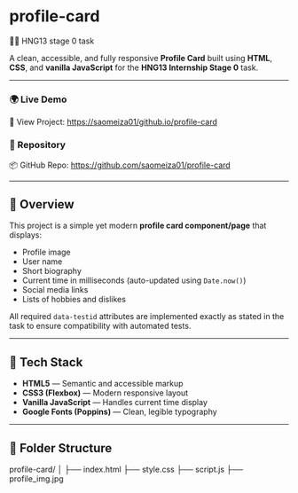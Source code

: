 # profile-card
🧑‍💻 HNG13 stage 0 task

A clean, accessible, and fully responsive **Profile Card** built using **HTML**, **CSS**, and **vanilla JavaScript** for the **HNG13 Internship Stage 0** task.

---

### 🌍 Live Demo  
🔗 View Project: [https://saomeiza01/github.io/profile-card](https://saomeiza01.github.io/profile-card/)

### 💾 Repository  
📦 GitHub Repo: https://github.com/saomeiza01/profile-card

---

## 📖 Overview  
This project is a simple yet modern **profile card component/page** that displays:  
- Profile image  
- User name  
- Short biography  
- Current time in milliseconds (auto-updated using `Date.now()`)  
- Social media links  
- Lists of hobbies and dislikes  

All required `data-testid` attributes are implemented exactly as stated in the task to ensure compatibility with automated tests.

---

## 🧩 Tech Stack  
- **HTML5** — Semantic and accessible markup  
- **CSS3 (Flexbox)** — Modern responsive layout  
- **Vanilla JavaScript** — Handles current time display  
- **Google Fonts (Poppins)** — Clean, legible typography  

---

## 🧱 Folder Structure  
profile-card/
│
├── index.html
├── style.css
├── script.js
├── profile_img.jpg
